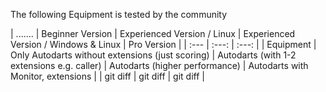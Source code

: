 The following Equipment is tested by the community


| ....... | Beginner Version | Experienced Version / Linux | Experienced Version / Windows & Linux | Pro Version |
| :---         |     :---:      |    :---:      |
| Equipment | Only Autodarts without extensions (just scoring) | Autodarts (with 1-2 extensions e.g. caller) | Autodarts (higher performance) | Autodarts with Monitor, extensions |
| git diff     | git diff       | git diff      |